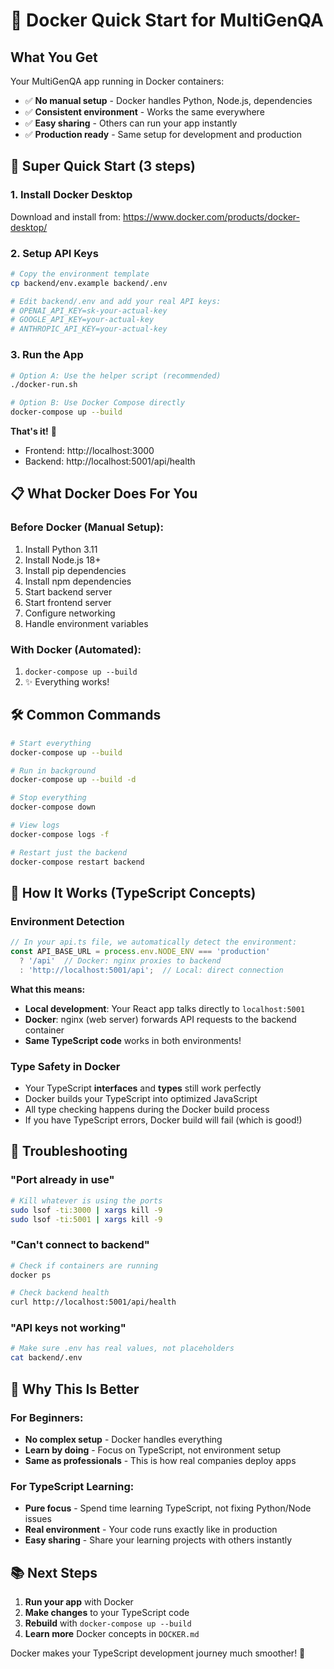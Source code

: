 # 🐳 Docker Quick Start for MultiGenQA

## What You Get
Your MultiGenQA app running in Docker containers:
- ✅ **No manual setup** - Docker handles Python, Node.js, dependencies
- ✅ **Consistent environment** - Works the same everywhere
- ✅ **Easy sharing** - Others can run your app instantly
- ✅ **Production ready** - Same setup for development and production

## 🚀 Super Quick Start (3 steps)

### 1. Install Docker Desktop
Download and install from: https://www.docker.com/products/docker-desktop/

### 2. Setup API Keys
```bash
# Copy the environment template
cp backend/env.example backend/.env

# Edit backend/.env and add your real API keys:
# OPENAI_API_KEY=sk-your-actual-key
# GOOGLE_API_KEY=your-actual-key  
# ANTHROPIC_API_KEY=your-actual-key
```

### 3. Run the App
```bash
# Option A: Use the helper script (recommended)
./docker-run.sh

# Option B: Use Docker Compose directly
docker-compose up --build
```

**That's it!** 🎉

- Frontend: http://localhost:3000
- Backend: http://localhost:5001/api/health

## 📋 What Docker Does For You

### Before Docker (Manual Setup):
1. Install Python 3.11
2. Install Node.js 18+
3. Install pip dependencies
4. Install npm dependencies  
5. Start backend server
6. Start frontend server
7. Configure networking
8. Handle environment variables

### With Docker (Automated):
1. `docker-compose up --build`
2. ✨ Everything works!

## 🛠️ Common Commands

```bash
# Start everything
docker-compose up --build

# Run in background
docker-compose up --build -d

# Stop everything
docker-compose down

# View logs
docker-compose logs -f

# Restart just the backend
docker-compose restart backend
```

## 🔧 How It Works (TypeScript Concepts)

### Environment Detection
```typescript
// In your api.ts file, we automatically detect the environment:
const API_BASE_URL = process.env.NODE_ENV === 'production' 
  ? '/api'  // Docker: nginx proxies to backend
  : 'http://localhost:5001/api';  // Local: direct connection
```

**What this means:**
- **Local development**: Your React app talks directly to `localhost:5001`
- **Docker**: nginx (web server) forwards API requests to the backend container
- **Same TypeScript code** works in both environments!

### Type Safety in Docker
- Your TypeScript **interfaces** and **types** still work perfectly
- Docker builds your TypeScript into optimized JavaScript
- All type checking happens during the Docker build process
- If you have TypeScript errors, Docker build will fail (which is good!)

## 🐛 Troubleshooting

### "Port already in use"
```bash
# Kill whatever is using the ports
sudo lsof -ti:3000 | xargs kill -9
sudo lsof -ti:5001 | xargs kill -9
```

### "Can't connect to backend"
```bash
# Check if containers are running
docker ps

# Check backend health
curl http://localhost:5001/api/health
```

### "API keys not working"
```bash
# Make sure .env has real values, not placeholders
cat backend/.env
```

## 🎯 Why This Is Better

### For Beginners:
- **No complex setup** - Docker handles everything
- **Learn by doing** - Focus on TypeScript, not environment setup
- **Same as professionals** - This is how real companies deploy apps

### For TypeScript Learning:
- **Pure focus** - Spend time learning TypeScript, not fixing Python/Node issues
- **Real environment** - Your code runs exactly like in production
- **Easy sharing** - Share your learning projects with others instantly

## 📚 Next Steps

1. **Run your app** with Docker
2. **Make changes** to your TypeScript code  
3. **Rebuild** with `docker-compose up --build`
4. **Learn more** Docker concepts in `DOCKER.md`

Docker makes your TypeScript development journey much smoother! 🚀 